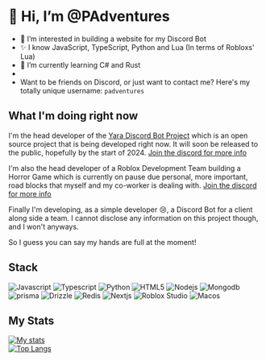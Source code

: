 # 👋 Hi, I’m @PAdventures

- 👀 I’m interested in building a website for my Discord Bot
- ✨ I know JavaScript, TypeScript, Python and Lua (In terms of Robloxs' Lua)
- 🌱 I’m currently learning C# and Rust
- 
- Want to be friends on Discord, or just want to contact me? Here's my totally unique username: `padventures`

## What I'm doing right now

I'm the head developer of the [Yara Discord Bot Project](https://github.com/PAdventures/Yara-mirror) which is an open source project that is being developed right now. It will soon be released to the public, hopefully by the start of 2024. [Join the discord for more info](https://discord.gg/bzFfMn3VPX)

I'm also the head developer of a Roblox Development Team building a Horror Game which is currently on pause due personal, more important, road blocks that myself and my co-worker is dealing with. [Join the discord for more info](https://discord.gg/nGCrZeBjRJ)

Finally I'm developing, as a simple developer 😢, a Discord Bot for a client along side a team. I cannot disclose any information on this project though, and I won't anyways.

So I guess you can say my hands are full at the moment!

## Stack
![Javascript](https://img.shields.io/badge/JavaScript-383d45?style=for-the-badge&logo=javascript) ![Typescript](https://img.shields.io/badge/TypeScript-4c82f5?style=for-the-badge&logo=typescript&logoColor=black) ![Python](https://img.shields.io/badge/Python-yellow?style=for-the-badge&logo=python) ![HTML5](https://img.shields.io/badge/HTML5-orange?style=for-the-badge&logo=html5&logoColor=white) ![Nodejs](https://img.shields.io/badge/Node.js-green?style=for-the-badge&logo=nodedotjs&logoColor=black) ![Mongodb](https://img.shields.io/badge/MongoDB-grey?style=for-the-badge&logo=mongodb) ![prisma](https://img.shields.io/badge/Prisma-black?style=for-the-badge&logo=prisma) ![Drizzle](https://img.shields.io/badge/Drizzle-black?style=for-the-badge&logo=drizzle&logoColor=green)
 ![Redis](https://img.shields.io/badge/Redis-red?style=for-the-badge&logo=redis&logoColor=white)
 ![Nextjs](https://img.shields.io/badge/Next.js-black?style=for-the-badge&logo=nextdotjs) ![Roblox Studio](https://img.shields.io/badge/Roblox%20Studio-grey?style=for-the-badge&logo=robloxstudio)
 ![Macos](https://img.shields.io/badge/Mac%20OS-black?style=for-the-badge&logo=macos)

## My Stats
[![My stats](https://github-readme-stats.vercel.app/api?username=padventures&show=reviews,discussions_started,discussions_answered,prs_merged,prs_merged_percentage)](https://github.com/anuraghazra/github-readme-stats) <br/>
[![Top Langs](https://github-readme-stats.vercel.app/api/top-langs/?username=padventures&theme=dark&count_private=false)](https://github.com/anuraghazra/github-readme-stats) <br/>

<!---
PAdventures/PAdventures is a ✨ special ✨ repository because its `README.md` (this file) appears on your GitHub profile.
You can click the Preview link to take a look at your changes.
--->
